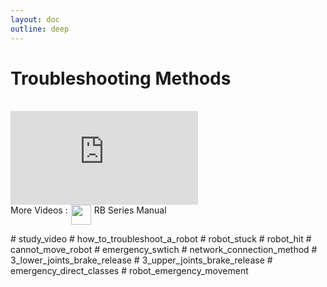 ```yaml
---
layout: doc
outline: deep
---
```


# Troubleshooting Methods

<br>

<iframe class="video-resources"
src="https://www.youtube.com/embed/ibG1fdKEXZA?si=EWCVWmPs3KBAuxld"
title="UI Screen Layout"
frameborder="0"
allow="accelerometer; autoplay; clipboard-write; encrypted-media; gyroscope; picture-in-picture; web-share"
referrerpolicy="strict-origin-when-cross-origin"
allowfullscreen>
</iframe>

<br>

<div class="more-videos-info">
  <span>More Videos : </span>
  <img src="/youtube_64.png" width=32 height=32 />
  <a href="https://www.youtube.com/playlist?list=PLa7dlfy7PJ2w79uPRvhXDd61yqKZtpVdc" target="_blank">
    RB Series Manual
  </a>
</div>

\# study_video
\# how_to_troubleshoot_a_robot
\# robot_stuck
\# robot_hit
\# cannot_move_robot
\# emergency_swtich
\# network_connection_method
\# 3_lower_joints_brake_release
\# 3_upper_joints_brake_release
\# emergency_direct_classes
\# robot_emergency_movement

<style scoped>
img {
  margin: 0 5px;
}

a {
  text-decoration: none;
}

.more-videos-info {
  display: flex;
}
</style>
